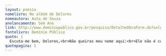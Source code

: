 ```yaml
---
layout: poesia
nomelivro: No albúm de Dolores
nomeautora: Auta de Souza
anolancamento: Sem Ano
link: http://www.dominiopublico.gov.br/pesquisa/DetalheObraForm.do?select_action=&co_obra=81870
fontelivro: Domínio Público
quote: |
  Escuta-me bem, Dolores,<br>Não queiras meu nome aqui:<br>Ele não é colibri<br>Para viver entre flores.
quotepagina: 1
---
```

